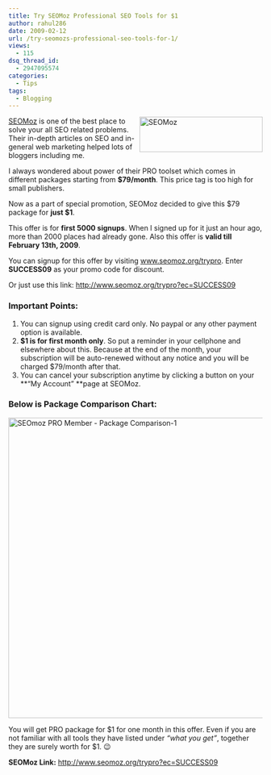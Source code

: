 ```yaml
---
title: Try SEOMoz Professional SEO Tools for $1
author: rahul286
date: 2009-02-12
url: /try-seomozs-professional-seo-tools-for-1/
views:
  - 115
dsq_thread_id:
  - 2947095574
categories:
  - Tips
tags:
  - Blogging
---
```

<a href="http://www.seomoz.org/trypro?ec=SUCCESS09" onclick="_gaq.push(['_trackEvent', 'outbound-article', 'http://www.seomoz.org/trypro?ec=SUCCESS09', ' SEOMoz']);" ><img class="wp-image-53086" style="border-top-width: 0px;border-left-width: 0px;border-bottom-width: 0px;margin-left: 0px;margin-right: 0px;border-right-width: 0px" src="http://cdn.devilsworkshop.org/files/2009/02/seomozlogo.png" border="0" alt="SEOMoz" width="244" height="70" align="right" /> SEOMoz</a> is one of the best place to solve your all SEO related problems. Their in-depth articles on SEO and in-general web marketing helped lots of bloggers including me.

I always wondered about power of their PRO toolset which comes in different packages starting from **$79/month**. This price tag is too high for small publishers.

Now as a part of special promotion, SEOMoz decided to give this $79 package for **just $1**.

This offer is for **first 5000 signups**. When I signed up for it just an hour ago, more than 2000 places had already gone. Also this offer is **valid till February 13th, 2009**.

You can signup for this offer by visiting <a href="http://www.seomoz.org/trypro" onclick="_gaq.push(['_trackEvent', 'outbound-article', 'http://www.seomoz.org/trypro', 'www.seomoz.org/trypro']);" >www.seomoz.org/trypro</a>. Enter **SUCCESS09** as your promo code for discount.

Or just use this link: <a href="http://www.seomoz.org/trypro?ec=SUCCESS09" onclick="_gaq.push(['_trackEvent', 'outbound-article', 'http://www.seomoz.org/trypro?ec=SUCCESS09', 'http://www.seomoz.org/trypro?ec=SUCCESS09']);" title="http://www.seomoz.org/trypro?ec=SUCCESS09">http://www.seomoz.org/trypro?ec=SUCCESS09</a>

### Important Points:

  1. You can signup using credit card only. No paypal or any other payment option is available.
  2. **$1 is for first month only**. So put a reminder in your cellphone and elsewhere about this. Because at the end of the month, your subscription will be auto-renewed without any notice and you will be charged $79/month after that.
  3. You can cancel your subscription anytime by clicking a button on your **&#8220;My Account&#8221; **page at SEOMoz.

### Below is Package Comparison Chart:

<a href="http://www.seomoz.org/" onclick="_gaq.push(['_trackEvent', 'outbound-article', 'http://www.seomoz.org/', '']);" ><img style="border-top-width: 0px;border-left-width: 0px;border-bottom-width: 0px;border-right-width: 0px" src="http://cdn.devilsworkshop.org/files/2009/02/seomozpromemberpackagecomparison1.png" border="0" alt="SEOmoz PRO Member - Package Comparison-1" width="538" height="596" /></a>

You will get PRO package for $1 for one month in this offer. Even if you are not familiar with all tools they have listed under *“what you get”*, together they are surely worth for $1. 😉

**SEOMoz Link:** <a href="http://www.seomoz.org/trypro?ec=SUCCESS09" onclick="_gaq.push(['_trackEvent', 'outbound-article', 'http://www.seomoz.org/trypro?ec=SUCCESS09', 'http://www.seomoz.org/trypro?ec=SUCCESS09']);" title="http://www.seomoz.org/trypro?ec=SUCCESS09">http://www.seomoz.org/trypro?ec=SUCCESS09</a>
